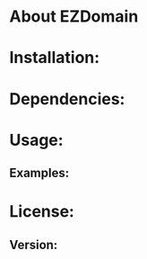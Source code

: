 # About EZDomain

# Installation:

# Dependencies:

# Usage:

## Examples:

# License:

## Version:

